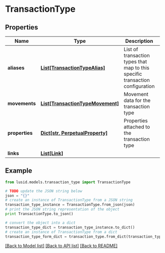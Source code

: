 # TransactionType


## Properties
Name | Type | Description | Notes
------------ | ------------- | ------------- | -------------
**aliases** | [**List[TransactionTypeAlias]**](TransactionTypeAlias.md) | List of transaction types that map to this specific transaction configuration | 
**movements** | [**List[TransactionTypeMovement]**](TransactionTypeMovement.md) | Movement data for the transaction type | 
**properties** | [**Dict[str, PerpetualProperty]**](PerpetualProperty.md) | Properties attached to the transaction type | [optional] 
**links** | [**List[Link]**](Link.md) |  | [optional] 

## Example

```python
from lusid.models.transaction_type import TransactionType

# TODO update the JSON string below
json = "{}"
# create an instance of TransactionType from a JSON string
transaction_type_instance = TransactionType.from_json(json)
# print the JSON string representation of the object
print TransactionType.to_json()

# convert the object into a dict
transaction_type_dict = transaction_type_instance.to_dict()
# create an instance of TransactionType from a dict
transaction_type_form_dict = transaction_type.from_dict(transaction_type_dict)
```
[[Back to Model list]](../README.md#documentation-for-models) [[Back to API list]](../README.md#documentation-for-api-endpoints) [[Back to README]](../README.md)


